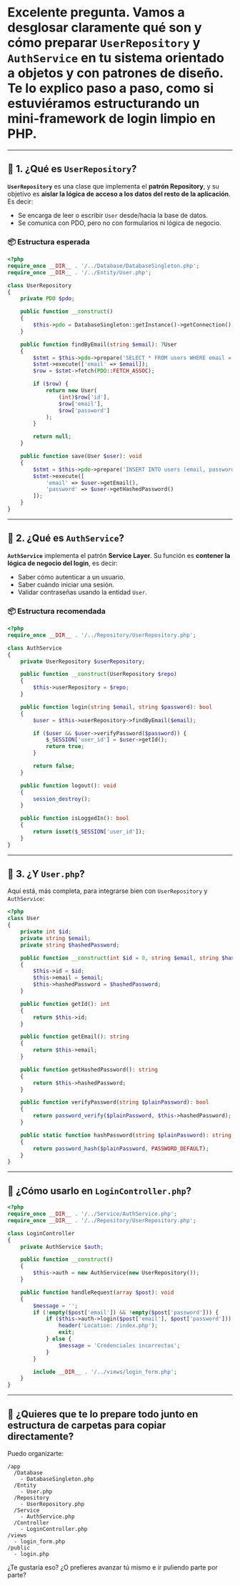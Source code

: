 # Excelente pregunta. Vamos a desglosar claramente **qué son** y **cómo preparar** `UserRepository` y `AuthService` en tu sistema orientado a objetos y con patrones de diseño. Te lo explico paso a paso, como si estuviéramos estructurando un mini-framework de login limpio en PHP.

---

## 📁 1. ¿Qué es `UserRepository`?

**`UserRepository`** es una clase que implementa el **patrón Repository**, y su objetivo es **aislar la lógica de acceso a los datos del resto de la aplicación**. Es decir:

* Se encarga de leer o escribir `User` desde/hacia la base de datos.
* Se comunica con PDO, pero no con formularios ni lógica de negocio.

### 📦 Estructura esperada

```php
<?php
require_once __DIR__ . '/../Database/DatabaseSingleton.php';
require_once __DIR__ . '/../Entity/User.php';

class UserRepository
{
    private PDO $pdo;

    public function __construct()
    {
        $this->pdo = DatabaseSingleton::getInstance()->getConnection();
    }

    public function findByEmail(string $email): ?User
    {
        $stmt = $this->pdo->prepare('SELECT * FROM users WHERE email = :email');
        $stmt->execute(['email' => $email]);
        $row = $stmt->fetch(PDO::FETCH_ASSOC);

        if ($row) {
            return new User(
                (int)$row['id'],
                $row['email'],
                $row['password']
            );
        }

        return null;
    }

    public function save(User $user): void
    {
        $stmt = $this->pdo->prepare('INSERT INTO users (email, password) VALUES (:email, :password)');
        $stmt->execute([
            'email' => $user->getEmail(),
            'password' => $user->getHashedPassword()
        ]);
    }
}
```

---

## 🔐 2. ¿Qué es `AuthService`?

**`AuthService`** implementa el patrón **Service Layer**. Su función es **contener la lógica de negocio del login**, es decir:

* Saber cómo autenticar a un usuario.
* Saber cuándo iniciar una sesión.
* Validar contraseñas usando la entidad `User`.

### 📦 Estructura recomendada

```php
<?php
require_once __DIR__ . '/../Repository/UserRepository.php';

class AuthService
{
    private UserRepository $userRepository;

    public function __construct(UserRepository $repo)
    {
        $this->userRepository = $repo;
    }

    public function login(string $email, string $password): bool
    {
        $user = $this->userRepository->findByEmail($email);

        if ($user && $user->verifyPassword($password)) {
            $_SESSION['user_id'] = $user->getId();
            return true;
        }

        return false;
    }

    public function logout(): void
    {
        session_destroy();
    }

    public function isLoggedIn(): bool
    {
        return isset($_SESSION['user_id']);
    }
}
```

---

## 👤 3. ¿Y `User.php`?

Aquí está, más completa, para integrarse bien con `UserRepository` y `AuthService`:

```php
<?php
class User
{
    private int $id;
    private string $email;
    private string $hashedPassword;

    public function __construct(int $id = 0, string $email, string $hashedPassword)
    {
        $this->id = $id;
        $this->email = $email;
        $this->hashedPassword = $hashedPassword;
    }

    public function getId(): int
    {
        return $this->id;
    }

    public function getEmail(): string
    {
        return $this->email;
    }

    public function getHashedPassword(): string
    {
        return $this->hashedPassword;
    }

    public function verifyPassword(string $plainPassword): bool
    {
        return password_verify($plainPassword, $this->hashedPassword);
    }

    public static function hashPassword(string $plainPassword): string
    {
        return password_hash($plainPassword, PASSWORD_DEFAULT);
    }
}
```

---

## 🧪 ¿Cómo usarlo en `LoginController.php`?

```php
<?php
require_once __DIR__ . '/../Service/AuthService.php';
require_once __DIR__ . '/../Repository/UserRepository.php';

class LoginController
{
    private AuthService $auth;

    public function __construct()
    {
        $this->auth = new AuthService(new UserRepository());
    }

    public function handleRequest(array $post): void
    {
        $message = '';
        if (!empty($post['email']) && !empty($post['password'])) {
            if ($this->auth->login($post['email'], $post['password'])) {
                header('Location: /index.php');
                exit;
            } else {
                $message = 'Credenciales incorrectas';
            }
        }

        include __DIR__ . '/../views/login_form.php';
    }
}
```

---

## 🎁 ¿Quieres que te lo prepare todo junto en estructura de carpetas para copiar directamente?

Puedo organizarte:

```
/app
  /Database
    - DatabaseSingleton.php
  /Entity
    - User.php
  /Repository
    - UserRepository.php
  /Service
    - AuthService.php
  /Controller
    - LoginController.php
/views
  - login_form.php
/public
  - login.php
```

¿Te gustaría eso? ¿O prefieres avanzar tú mismo e ir puliendo parte por parte?
